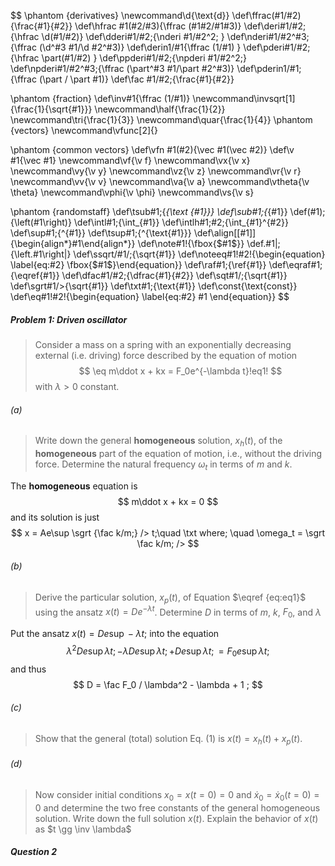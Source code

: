 $$
\phantom {derivatives}
\newcommand\d{\text{d}}
\def\ffrac(#1/#2){\frac{#1}{#2}}
\def\hfrac #1(#2/#3){\ffrac (#1#2/#1#3)}
\def\deri#1/#2;{\hfrac \d(#1/#2)}
\def\dderi#1/#2;{\nderi #1/#2^2; }
\def\nderi#1/#2^#3;{\ffrac (\d^#3 #1/\d #2^#3)}
\def\derin1/#1{\ffrac (1/#1) }
\def\pderi#1/#2;{\hfrac \part(#1/#2) }
\def\ppderi#1/#2;{\npderi #1/#2^2;}
\def\npderi#1/#2^#3;{\ffrac (\part^#3 #1/\part #2^#3)}
\def\pderin1/#1;{\ffrac (\part / \part #1)}
\def\fac #1/#2;{\frac{#1}{#2}}

\phantom {fraction}
\def\inv#1{\ffrac (1/#1)}
\newcommand\invsqrt[1]{\frac{1}{\sqrt{#1}}}
\newcommand\half{\frac{1}{2}}
\newcommand\tri{\frac{1}{3}}
\newcommand\quar{\frac{1}{4}}
\phantom {vectors}
\newcommand\vfunc[2]{}

\phantom {common vectors}
\def\vfn #1(#2){\vec #1(\vec #2)}
\def\v #1{\vec #1}
\newcommand\vf{\v f}
\newcommand\vx{\v x}
\newcommand\vy{\v y}
\newcommand\vz{\v z}
\newcommand\vr{\v r}
\newcommand\vv{\v v}
\newcommand\va{\v a}
\newcommand\vtheta{\v \theta}
\newcommand\vphi{\v \phi}
\newcommand\vs{\v s}

\phantom {randomstaff}
\def\tsub#1;{_{\text {#1}}}
\def\sub#1;{_{#1}}
\def\(#1);{\left(#1\right)}
\def\intl#1;{\int_{#1}}
\def\intlh#1;#2;{\int_{#1}^{#2}}
\def\sup#1;{^{#1}}
\def\tsup#1;{^{\text{#1}}}
\def\align[[#1]]{\begin{align*}#1\end{align*}}
\def\note#1!{\fbox{$#1$}}
\def\.#1|;{\left.#1\right|}
\def\ssqrt/#1/;{\sqrt{#1}}
\def\noteeq#1!#2!{\begin{equation} \label{eq:#2} \fbox{$#1$}\end{equation}}
\def\raf#1;{\ref{#1}}
\def\eqraf#1;{\eqref{#1}}
\def\dfac#1/#2;{\dfrac{#1}{#2}}
\def\sqt#1/;{\sqrt{#1}}
\def\sgrt#1/>{\sqrt{#1}}
\def\txt#1;{\text{#1}}
\def\const{\text{const}}
\def\eq#1!#2!{\begin{equation} \label{eq:#2} #1 \end{equation}}
$$

##### Problem 1: Driven oscillator

>Consider a mass on a spring with an exponentially decreasing external (i.e. driving) force described by the equation of motion
>$$
>\eq m\ddot x + kx = F_0e^{-\lambda t}!eq1!
>$$
>with $\lambda > 0$ constant.

###### (a)

>Write down the general **homogeneous** solution, $x_h(t)$, of the **homogeneous** part of the equation of motion, i.e., without the driving force. Determine the natural frequency $\omega_t$ in terms of $m$ and $k$.

The **homogeneous** equation is
$$
m\ddot x + kx = 0
$$
and its solution is just
$$
x = Ae\sup \sgrt {\fac k/m;} /> t;\quad \txt where; \quad \omega_t = \sgrt \fac k/m; />
$$

###### (b)

>Derive the particular solution, $x_p(t)$, of Equation $\eqref {eq:eq1}$ using the ansatz $x(t) = De^{-\lambda t}$. Determine $D$ in terms of $m$, $k$, $F_0$, and $\lambda$

Put the ansatz $x(t) = De\sup -\lambda t;$ into the equation
$$
\lambda^2 De\sup \lambda t;  -\lambda De\sup \lambda t; + De\sup \lambda t; = F_0e\sup \lambda t;
$$
and thus
$$
D = \fac F_0 / \lambda^2 - \lambda + 1 ;
$$

###### (c)

>Show that the general (total) solution Eq. $(1)$ is $x(t) = x_h(t) + x_p(t)$.



###### (d)

>Now consider initial conditions $x_0 = x(t=0) = 0$ and $\dot x_0 = \dot x_0(t = 0) = 0$ and determine the two free constants of the general homogeneous solution. Write down the full solution $x(t)$. Explain the behavior of $x(t)$ as $t \gg \inv \lambda$ 

##### Question 2

